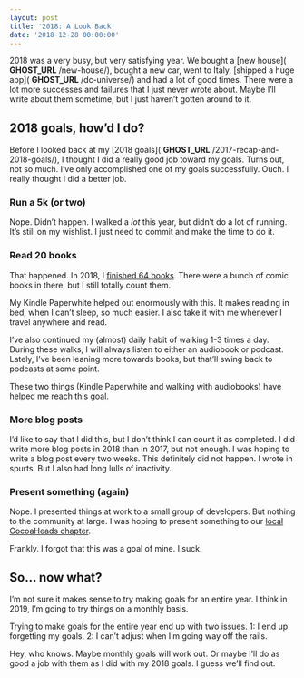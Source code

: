 ```yaml
---
layout: post
title: '2018: A Look Back'
date: '2018-12-28 00:00:00'
---
```


2018 was a very busy, but very satisfying year. We bought a [new house]( __GHOST_URL__ /new-house/), bought a new car, went to Italy, [shipped a huge app]( __GHOST_URL__ /dc-universe/) and had a lot of good times. There were a lot more successes and failures that I just never wrote about. Maybe I’ll write about them sometime, but I just haven’t gotten around to it.

## 2018 goals, how’d I do?

Before I looked back at my [2018 goals]( __GHOST_URL__ /2017-recap-and-2018-goals/), I thought I did a really good job toward my goals. Turns out, not so much. I’ve only accomplished one of my goals successfully. Ouch. I really thought I did a better job.

### Run a 5k (or two)

Nope. Didn’t happen. I walked a _lot_ this year, but didn’t do a lot of running. It’s still on my wishlist. I just need to commit and make the time to do it.

### Read 20 books

That happened. In 2018, I [finished 64 books](https://www.goodreads.com/user_challenges/10337127). There were a bunch of comic books in there, but I still totally count them.

My Kindle Paperwhite helped out enormously with this. It makes reading in bed, when I can’t sleep, so much easier. I also take it with me whenever I travel anywhere and read.

I’ve also continued my (almost) daily habit of walking 1-3 times a day. During these walks, I will always listen to either an audiobook or podcast. Lately, I’ve been leaning more towards books, but that’ll swing back to podcasts at some point.

These two things (Kindle Paperwhite and walking with audiobooks) have helped me reach this goal.

### More blog posts

I’d like to say that I did this, but I don’t think I can count it as completed. I did write more blog posts in 2018 than in 2017, but not enough. I was hoping to write a blog post every two weeks. This definitely did not happen. I wrote in spurts. But I also had long lulls of inactivity.

### Present something (again)

Nope. I presented things at work to a small group of developers. But nothing to the community at large. I was hoping to present something to our [local CocoaHeads chapter](http://phillycocoa.org/).

Frankly. I forgot that this was a goal of mine. I suck.

## So… now what?

I’m not sure it makes sense to try making goals for an entire year. I think in 2019, I’m going to try things on a monthly basis.

Trying to make goals for the entire year end up with two issues. 1: I end up forgetting my goals. 2: I can’t adjust when I’m going way off the rails.

Hey, who knows. Maybe monthly goals will work out. Or maybe I’ll do as good a job with them as I did with my 2018 goals. I guess we’ll find out.


